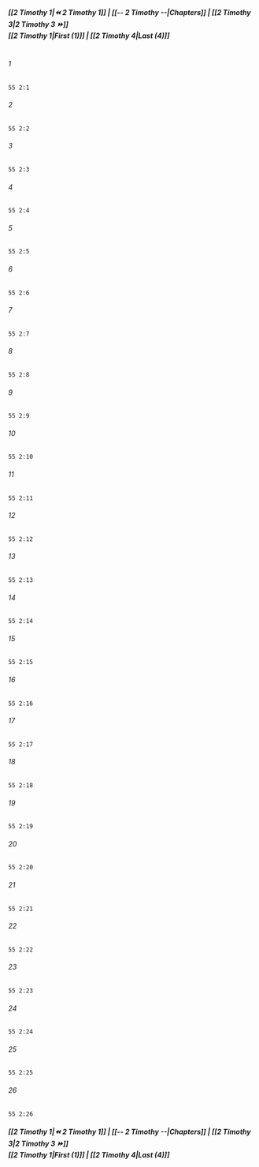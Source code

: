 
##### **[[2 Timothy 1|⏪ 2 Timothy 1]] | [[-- 2 Timothy --|Chapters]] | [[2 Timothy 3|2 Timothy 3 ⏩]]**<br>**[[2 Timothy 1|First (1)]] | [[2 Timothy 4|Last (4)]]**<br><br>

###### 1
``` verse
55 2:1
```
###### 2
``` verse
55 2:2
```
###### 3
``` verse
55 2:3
```
###### 4
``` verse
55 2:4
```
###### 5
``` verse
55 2:5
```
###### 6
``` verse
55 2:6
```
###### 7
``` verse
55 2:7
```
###### 8
``` verse
55 2:8
```
###### 9
``` verse
55 2:9
```
###### 10
``` verse
55 2:10
```
###### 11
``` verse
55 2:11
```
###### 12
``` verse
55 2:12
```
###### 13
``` verse
55 2:13
```
###### 14
``` verse
55 2:14
```
###### 15
``` verse
55 2:15
```
###### 16
``` verse
55 2:16
```
###### 17
``` verse
55 2:17
```
###### 18
``` verse
55 2:18
```
###### 19
``` verse
55 2:19
```
###### 20
``` verse
55 2:20
```
###### 21
``` verse
55 2:21
```
###### 22
``` verse
55 2:22
```
###### 23
``` verse
55 2:23
```
###### 24
``` verse
55 2:24
```
###### 25
``` verse
55 2:25
```
###### 26
``` verse
55 2:26
```

##### **[[2 Timothy 1|⏪ 2 Timothy 1]] | [[-- 2 Timothy --|Chapters]] | [[2 Timothy 3|2 Timothy 3 ⏩]]**<br>**[[2 Timothy 1|First (1)]] | [[2 Timothy 4|Last (4)]]**
